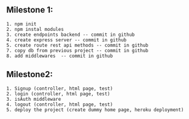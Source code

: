 ## Milestone 1: 
    1. npm init
    2. npm instal modules
    3. create endpoints backend -- commit in github
    4. create express server -- commit in github
    5. create route rest api methods -- commit in github
    7. copy db from previous project -- commit in github
    8. add middlewares  -- commit in github


## Milestone2: 
    1. Signup (controller, html page, test)
    2. login (controller, html page, test) 
    3. isAuth middleware
    4. logout (controller, html page, test)
    5. deploy the project (create dummy home page, heroku deployment)